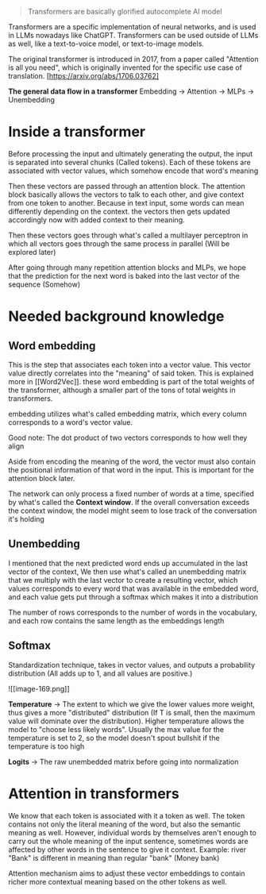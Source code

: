 > Transformers are basically glorified autocomplete AI model

Transformers are a specific implementation of neural networks, and is used in LLMs nowadays like ChatGPT.
Transformers can be used outside of LLMs as well, like a text-to-voice model, or text-to-image models.

The original transformer is introduced in 2017, from a paper called "Attention is all you need", which is originally invented for the specific use case of translation.
[https://arxiv.org/abs/1706.03762]

**The general data flow in a transformer**
Embedding -> Attention -> MLPs -> Unembedding

# Inside a transformer

Before processing the input and ultimately generating the output, the input is separated into several chunks (Called tokens).
Each of these tokens are associated with vector values, which somehow encode that word's meaning

Then these vectors are passed through an attention block. The attention block basically allows the vectors to talk to each other, and give context from one token to another. Because in text input, some words can mean differently depending on the context. the vectors then gets updated accordingly now with added context to their meaning.

Then these vectors goes through what's called a multilayer perceptron in which all vectors goes through the same process in parallel (Will be explored later)

After going through many repetition attention blocks and MLPs, we hope that the prediction for the next word is baked into the last vector of the sequence (Somehow)

# Needed background knowledge

## Word embedding

This is the step that associates each token into a vector value. This vector value directly correlates into the "meaning" of said token. This is explained more in [[Word2Vec]].
these word embedding is part of the total weights of the transformer, although a smaller part of the tons of total weights in transformers.

embedding utilizes what's called embedding matrix, which every column corresponds to a word's vector value.

Good note:
The dot product of two vectors corresponds to how well they align

Aside from encoding the meaning of the word, the vector must also contain the positional information of that word in the input. This is important for the attention block later.

The network can only process a fixed number of words at a time, specified by what's called the **Context window**. If the overall conversation exceeds the context window, the model might seem to lose track of the conversation it's holding

## Unembedding

I mentioned that the next predicted word ends up accumulated in the last vector of the context, We then use what's called an unembedding matrix that we multiply with the last vector to create a resulting vector, which values corresponds to every word that was available in the embedded word, and each value gets put through a softmax which makes it into a distribution 

The number of rows corresponds to the number of words in the vocabulary, and each row contains the same length as the embeddings length


## Softmax

Standardization technique, takes in vector values, and outputs a probability distribution (All adds up to 1, and all values are positive.)

![[image-169.png]]


**Temperature** -> The extent to which we give the lower values more weight, thus gives a more "distributed" distribution (If T is small, then the maximum value will dominate over the distribution). Higher temperature allows the model to "choose less likely words". Usually the max value for the temperature is set to 2, so the model doesn't spout bullshit if the temperature is too high

**Logits** -> The raw unembedded matrix before going into normalization


# Attention in transformers

We know that each token is associated with it a token as well. The token contains not only the literal meaning of the word, but also the semantic meaning as well. However, individual words by themselves aren't enough to carry out the whole meaning of the input sentence, sometimes words are affected by other words in the sentence to give it context.
Example: river "Bank" is different in meaning than regular "bank" (Money bank)

Attention mechanism aims to adjust these vector embeddings to contain richer more contextual meaning based on the other tokens as well.

